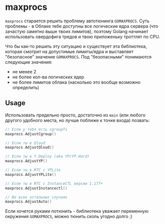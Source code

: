 maxprocs
========

`maxprocs` старается решить проблему автотюнинга `GOMAXPROCS`.
Суть проблемы - в Облаке тебе доступны все логические ядра сервера (что зачастую заметно выше твоих лимитов), поэтому Golang начинает использовать овердофига тредов и твою приложеньку троттлят по CPU.

Что бы как-то решить эту ситуацию и существует эта библиотека, которая смотрит на допустимые лимиты/ядра и выставляет "безопасное" значение `GOMAXPROCS`.
Под "безопасными" понимаются следующие значения:
  - не менее 2
  - не более кол-ва логических ядер
  - не более лимитов облака (насколько это вообще возможно определить)

## Usage

Использовать предельно просто, достаточно из `main` (или любого другого удобного места, но лучше поближе к точке входа) позвать:
```go
// Если у тебя есть cgroupfs
maxprocs.AdjustCgroup()

// Если ты в Qloud
maxprocs.AdjustQloud()

// Если ты в Y.Deploy (aka YP/YP.Hard)
maxprocs.AdjustYP()

// Если ты в RTC c YPLite
maxprocs.AdjustYPLite()

// Если ты в RTC c InstanceCTL версии 1.177+
maxprocs.AdjustInstancectl()

// Во всех остальных случаях
maxprocs.AdjustAuto()
```

Если хочется руками потюнить - библиотека уважает переменную окружения `GOMAXPROCS`, можно тюнить сколь угодно долго ;)
